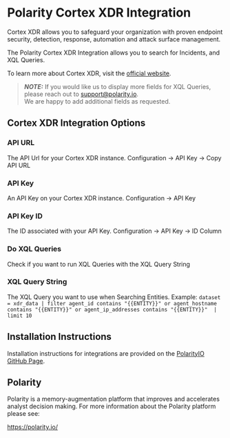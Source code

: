 # Polarity Cortex XDR Integration

Cortex XDR allows you to safeguard your organization with proven endpoint security, detection, response, automation and attack surface management.

The Polarity Cortex XDR Integration allows you to search for Incidents, and XQL Queries.


To learn more about Cortex XDR, visit the [official website](https://www.paloaltonetworks.com/cortex/cortex-xdr).

> ***NOTE:*** If you would like us to display more fields for XQL Queries, please reach out to support@polarity.io.  
> We are happy to add additional fields as requested.


## Cortex XDR Integration Options

### API URL
The API Url for your Cortex XDR instance. Configuration -> API Key -> Copy API URL

### API Key
An API Key on your Cortex XDR instance. Configuration -> API Key

### API Key ID
The ID associated with your API Key. Configuration -> API Key -> ID Column

### Do XQL Queries
Check if you want to run XQL Queries with the XQL Query String

### XQL Query String
The XQL Query you want to use when Searching Entities. Example: `dataset = xdr_data | filter agent_id contains "{{ENTITY}}" or agent_hostname contains "{{ENTITY}}" or agent_ip_addresses contains "{{ENTITY}}"  | limit 10`


## Installation Instructions
Installation instructions for integrations are provided on the [PolarityIO GitHub Page](https://polarityio.github.io/).

## Polarity
Polarity is a memory-augmentation platform that improves and accelerates analyst decision making. For more information about the Polarity platform please see:

https://polarity.io/
